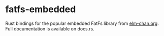# fatfs-embedded
Rust bindings for the popular embedded FatFs library from [elm-chan.org](http://elm-chan.org/fsw/ff/00index_e.html).
Full documentation is available on docs.rs.